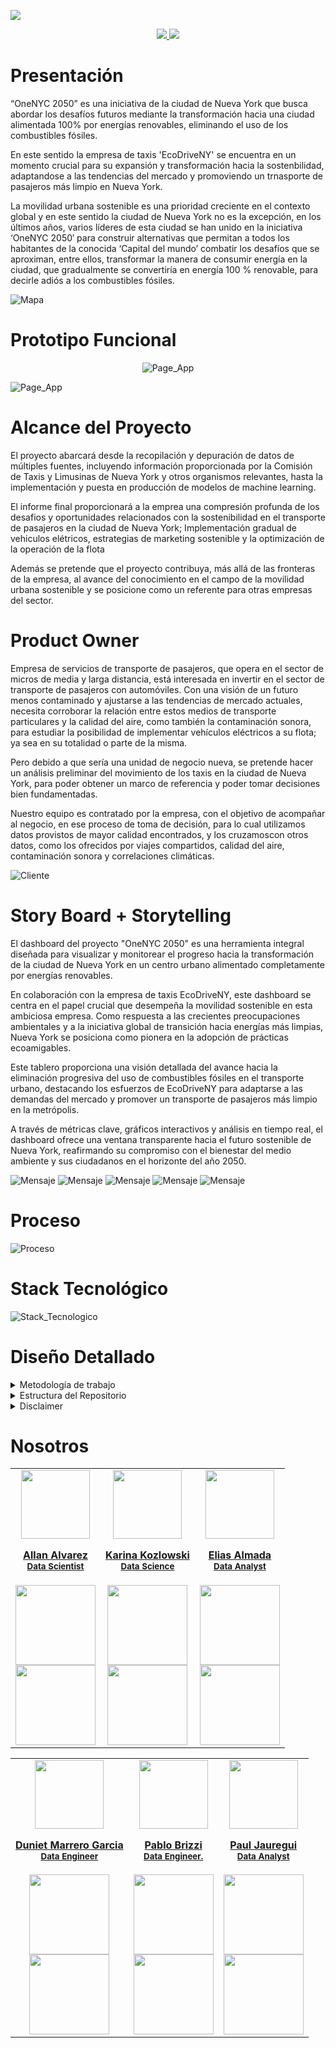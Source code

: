 ![](https://raw.githubusercontent.com/Data-Synergy/EcoDriverNY/main/img/banner.png)

<div>
    <div align='center'>
    <a href="https://foremost-level-098.notion.site/NYC-Proyecto-de-Reducci-n-de-Emisiones-de-Carbono-ea199d70daeb4fa0a851d875e83f006c" target="_blank" target="_blank">
          <img  src="img/h.png"/>
       </a>
   <a href="https://youtu.be/P6u2y_XmpLY">
          <img  src="img/p.png"/>
      </a>
      </div>
</div>


# Presentación

“OneNYC 2050” es una iniciativa de la ciudad de Nueva York que busca abordar los desafíos futuros mediante la transformación hacia una ciudad alimentada 100% por energías renovables, eliminando el uso de los combustibles fósiles.

En este sentido la empresa de taxis 'EcoDriveNY' se encuentra en un momento crucial para su expansión y transformación hacia la sostenbilidad, adaptandose a las tendencias del mercado y promoviendo un trnasporte de pasajeros más limpio en Nueva York.

La movilidad urbana sostenible es una prioridad creciente en el contexto global y en este sentido la ciudad de Nueva York no es la excepción, en los últimos años, varios líderes de esta ciudad se han unido en la iniciativa ‘OneNYC 2050′ para construir alternativas que permitan a todos los habitantes de la conocida ‘Capital del mundo’ combatir los desafíos que se aproximan, entre ellos, transformar la manera de consumir energía en la ciudad, que gradualmente se convertiría en energía 100 % renovable, para decirle adiós a los combustibles fósiles.

![Mapa](https://github.com/Data-Synergy/EcoDriverNY/blob/main/img/Mapa.png)

# Prototipo Funcional
<p align="center">
  <img src="https://github.com/Data-Synergy/EcoDriverNY/blob/main/img/analisis-web-final.png" alt="Page_App">
</p>

![Page_App](https://github.com/Data-Synergy/EcoDriverNY/blob/main/img/Producto.jpg)


# Alcance del Proyecto

El proyecto abarcará desde la recopilación y depuración de datos de múltiples fuentes, incluyendo información proporcionada por la Comisión de Taxis y Limusinas de Nueva York y otros organismos relevantes, hasta la implementación y puesta en producción de modelos de machine learning. 

El informe final proporcionará a la emprea una compresión profunda de los desafios y oportunidades relacionados con la sostenibilidad en el transporte de pasajeros en la ciudad de Nueva York; Implementación gradual de vehiculos elétricos, estrategias de marketing sostenible y la optimización de la operación de la flota

Además se pretende que el proyecto contribuya, más allá de las fronteras de la empresa, al avance del conocimiento en el campo de la movilidad urbana sostenible y se posicione como un referente para otras empresas del sector.


# Product Owner

​Empresa de servicios de transporte de pasajeros, que opera en el sector de micros de media y larga distancia, está interesada en invertir en el sector de transporte de pasajeros con automóviles. Con una visión de un futuro menos contaminado y ajustarse a las tendencias de mercado actuales, necesita corroborar la relación entre estos medios de transporte particulares y la calidad del aire, como también la contaminación sonora, para estudiar la posibilidad de implementar vehículos eléctricos a su flota; ya sea en su totalidad o parte de la misma.

​Pero debido a que sería una unidad de negocio nueva, se pretende hacer un análisis preliminar del movimiento de los taxis en la ciudad de Nueva York, para poder obtener un marco de referencia y poder tomar decisiones bien fundamentadas.

Nuestro equipo es contratado por la empresa, con el objetivo de acompañar al negocio, en ese proceso de toma de decisión, para lo cual utilizamos datos provistos de mayor calidad encontrados, y los cruzamoscon otros datos, como los ofrecidos por viajes compartidos, calidad del aire, contaminación sonora y correlaciones climáticas.

![Cliente](https://github.com/Data-Synergy/EcoDriverNY/blob/main/img/Cliente.jpg)

# Story Board  + Storytelling


El dashboard del proyecto "OneNYC 2050" es una herramienta integral diseñada para visualizar y monitorear el progreso hacia la transformación de la ciudad de Nueva York en un centro urbano alimentado completamente por energías renovables.

En colaboración con la empresa de taxis EcoDriveNY, este dashboard se centra en el papel crucial que desempeña la movilidad sostenible en esta ambiciosa empresa. Como respuesta a las crecientes preocupaciones ambientales y a la iniciativa global de transición hacia energías más limpias, Nueva York se posiciona como pionera en la adopción de prácticas ecoamigables. 

Este tablero proporciona una visión detallada del avance hacia la eliminación progresiva del uso de combustibles fósiles en el transporte urbano, destacando los esfuerzos de EcoDriveNY para adaptarse a las demandas del mercado y promover un transporte de pasajeros más limpio en la metrópolis.

A través de métricas clave, gráficos interactivos y análisis en tiempo real, el dashboard ofrece una ventana transparente hacia el futuro sostenible de Nueva York, reafirmando su compromiso con el bienestar del medio ambiente y sus ciudadanos en el horizonte del año 2050.

![Mensaje](https://github.com/Data-Synergy/EcoDriverNY/blob/main/img/1.jpg)
![Mensaje](https://github.com/Data-Synergy/EcoDriverNY/blob/main/img/2.jpg)
![Mensaje](https://github.com/Data-Synergy/EcoDriverNY/blob/main/img/3.jpg)
![Mensaje](https://github.com/Data-Synergy/EcoDriverNY/blob/main/img/4.jpg)
![Mensaje](https://github.com/Data-Synergy/EcoDriverNY/blob/main/img/Conclusion.png)


# Proceso

 ![Proceso](https://github.com/Data-Synergy/EcoDriverNY/blob/main/img/Tareasc.jpg)

# Stack Tecnológico

 ![Stack_Tecnologico](https://github.com/Data-Synergy/EcoDriverNY/blob/main/img/arquitectura2.jpg)



# Diseño Detallado

<details>
  <summary style="cursor: s-resize; user-select: none; position: relative;"> Metodología de trabajo </summary>

  <p>
      
![Metodologia Scrum](https://github.com/Data-Synergy/EcoDriverNY/blob/main/img/Metodologia%20de%20Trabajo.gif)      
![Sprint N°1](https://github.com/Data-Synergy/EcoDriverNY/blob/main/img/1.png)

![Sprint N°1](https://github.com/Data-Synergy/EcoDriverNY/blob/main/img/Sprint1.jpg)

![Sprint N°2](https://github.com/Data-Synergy/EcoDriverNY/blob/main/img/sprint2.png)

![Sprint N°2](https://github.com/Data-Synergy/EcoDriverNY/blob/main/img/Sprint2.jpg)

![Sprint N°3](https://github.com/Data-Synergy/EcoDriverNY/blob/main/img/sprint%203.png)

      
  </p>
</details>

<details>
  <summary style="cursor: s-resize; user-select: none; position: relative;"> Estructura del Repositorio </summary>

  <p>
      
[1.Dashboard]() 

[2.Notebooks]() 

[3.github/workflows]() 

[4.Docs]()

[5.Assets]()
 

  </p>
</details>


<details>
  <summary style="cursor: s-resize; user-select: none; position: relative;"> Disclaimer </summary>

  <p>
 
De parte del equipo de Henry se quiere aclarar y remarcar que los fines de los proyectos propuestos son exclusivamente pedagógicos, con el objetivo de realizar proyectos que simulen un entorno laboral, en el cual se trabajen diversas temáticas ajustadas a la realidad. No reflejan necesariamente la filosofía y valores de la organización. Además, Henry no alienta ni tampoco recomienda a los alumnos y/o cualquier persona leyendo los repositorios (y entregas de proyectos) que tomen acciones en base a los datos que pudieran o no haber recabado. Toda la información expuesta y resultados obtenidos en los proyectos, nunca deben ser tomados en cuenta para la toma real de decisiones (especialmente en la temática de finanzas, salud, política, etc.).

 

  </p>
</details>








# Nosotros

<table align='center'>
  <tr>
    <td align='center'>
      <div >
        <a href="https://github.com/Karrion1987" target="_blank" rel="author">
          <img width="110" src="https://raw.githubusercontent.com/Data-Synergy/EcoDriverNY/main/img/Group%2033.png"/>
        </a>
        <a href="https://github.com/Karrion1987" target="_blank" rel="author">
          <h4 style="margin-top: 1rem;">Allan Alvarez</br><small>Data Scientist</small></h4>
        </a>
        <div style='display: flex; flex-direction: column'>
        <a href="https://github.com/Karrion1987" target="_blank">
          <img style='width:8rem' src="https://img.shields.io/static/v1?style=for-the-badge&message=GitHub&color=172B4D&logo=GitHub&logoColor=FFFFFF&label="/>
        </a>
        <a href="https://www.linkedin.com/in/allan-alvarez-gonzalez-6783a2256/" target="_blank">
          <img style='width:8rem' src="https://img.shields.io/badge/linkedin%20-%230077B5.svg?&style=for-the-badge&logo=linkedin&logoColor=white"/>
        </a>
        </div>
      </div>
    </td>
    <td align='center'>
      <div >
        <a href="https://github.com/karinakozlowski" target="_blank" rel="author">
          <img width="110" src="https://raw.githubusercontent.com/Data-Synergy/EcoDriverNY/main/img/Group%2037.png"/>
        </a>
        <a href="https://github.com/karinakozlowski" target="_blank" rel="author">
          <h4 style="margin-top: 1rem;">Karina Kozlowski</br><small>Data Science</small></h4>
        </a>
        <div style='display: flex; flex-direction: column'>
        <a href="https://github.com/karinakozlowski" target="_blank">
          <img style='width:8rem' src="https://img.shields.io/static/v1?style=for-the-badge&message=GitHub&color=172B4D&logo=GitHub&logoColor=FFFFFF&label="/>
        </a>
        <a href="https://www.linkedin.com/in/karina-kozlowski-625535217/" target="_blank">
          <img style='width:8rem' src="https://img.shields.io/badge/linkedin%20-%230077B5.svg?&style=for-the-badge&logo=linkedin&logoColor=white"/>
        </a>
        </div>
      </div>
    </td>
    <td align='center'>
      <div >
        <a href="https://github.com/EliasIchi" target="_blank" rel="author">
          <img width="110" src="https://github.com/Data-Synergy/EcoDriverNY/blob/main/img/Group%2036.png"/>
        </a>
        <a href="https://github.com/EliasIchi" target="_blank" rel="author">
          <h4 style="margin-top: 1rem;">Elias Almada</br><small>Data Analyst</small></h4>
        </a>
        <div style='display: flex; flex-direction: column'>
        <a href="https://github.com/EliasIchi" target="_blank">
          <img style='width:8rem' src="https://img.shields.io/static/v1?style=for-the-badge&message=GitHub&color=172B4D&logo=GitHub&logoColor=FFFFFF&label="/>
        </a>
        <a href="https://www.linkedin.com/in/elias-almada-795a54158/" target="_blank">
          <img style='width:8rem' src="https://img.shields.io/badge/linkedin%20-%230077B5.svg?&style=for-the-badge&logo=linkedin&logoColor=white"/>
        </a>
        </div>
      </div>
    </td>
  </tr>
  </table>
  <table align='center'>
<tr>
<td align='center'>
      <div >
        <a href="https://github.com/dunietmg" target="_blank" rel="author">
          <img width="110" src="https://raw.githubusercontent.com/Data-Synergy/EcoDriverNY/main/img/Group%2038.png"/>
        </a>
        <a href="https://github.com/dunietmg" target="_blank" rel="author">
          <h4 style="margin-top: 1rem;">Duniet Marrero Garcia</br><small> Data Engineer</small></h4>
        </a>
        <div style='display: flex; flex-direction: column'>
        <a href="https://github.com/dunietmg" target="_blank">
          <img style='width:8rem' src="https://img.shields.io/static/v1?style=for-the-badge&message=GitHub&color=172B4D&logo=GitHub&logoColor=FFFFFF&label="/>
        </a>
        <a href="https://www.linkedin.com/in/duniet-marrero-garcia/" target="_blank">
          <img style='width:8rem' src="https://img.shields.io/badge/linkedin%20-%230077B5.svg?&style=for-the-badge&logo=linkedin&logoColor=white"/>
        </a>
        </div>
      </div>
    </td>
<td align='center'>
      <div >
        <a href="https://github.com/paulusbrizzi" target="_blank" rel="author">
          <img width="110" src="https://github.com/Data-Synergy/EcoDriverNY/blob/main/img/Group%2034.png"/>
        </a>
        <a href="https://github.com/paulusbrizzi" target="_blank" rel="author">
          <h4 style="margin-top: 1rem;">Pablo Brizzi</br><small>Data Engineer.</small></h4>
        </a>
        <div style='display: flex; flex-direction: column'>
        <a href="https://github.com/paulusbrizzi" target="_blank">
          <img style='width:8rem' src="https://img.shields.io/static/v1?style=for-the-badge&message=GitHub&color=172B4D&logo=GitHub&logoColor=FFFFFF&label="/>
        </a>
        <a href="https://www.linkedin.com/in/pablojbrizzi/" target="_blank">
          <img style='width:8rem' src="https://img.shields.io/badge/linkedin%20-%230077B5.svg?&style=for-the-badge&logo=linkedin&logoColor=white"/>
        </a>
        </div>
      </div>

  <td align='center'>
      <div >
        <a href="https://github.com/TRAZE42" target="_blank" rel="author">
          <img width="110" src="https://github.com/Data-Synergy/EcoDriverNY/blob/main/img/Group%2035.png"/>
        </a>
        <a href="https://github.com/TRAZE42" target="_blank" rel="author">
          <h4 style="margin-top: 1rem;">Paul Jauregui</br><small>Data Analyst</small></h4>
        </a>
        <div style='display: flex; flex-direction: column'>
        <a href="https://github.com/TRAZE42" target="_blank">
          <img style='width:8rem' src="https://img.shields.io/static/v1?style=for-the-badge&message=GitHub&color=172B4D&logo=GitHub&logoColor=FFFFFF&label="/>
        </a>
        <a href="https://www.linkedin.com/in/paul-andr%C3%A9-/" target="_blank">
          <img style='width:8rem' src="https://img.shields.io/badge/linkedin%20-%230077B5.svg?&style=for-the-badge&logo=linkedin&logoColor=white"/>
        </a>
        </div>
      </div>
    </td>
  


  





  
